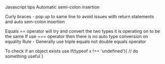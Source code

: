 
Javascript tips
Automatic semi-colon insertion

Curly braces - pop up to same line to avoid issues with return statements and auto sem-colon insertion

Equals == operator will try and convert the two types it is operating on to be the same
If use === operator then there is no auto type conversion on equality
Rule -
Generally use triple equals not double equals operator

To check if an object exists use 
if(typeof x !== 'undefined'){
   // do something useful
}
